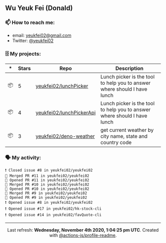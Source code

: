 ## Wu Yeuk Fei (Donald)

### 📫 How to reach me:

- email: [yeukfei02@gmail.com](yeukfei02@gmail.com)
- Twitter: [@yeukfei02](https://twitter.com/yeukfei02)

### 🗄 My projects:

|*|Stars|Repo|Description|
|---|---|---|---|
| 📦 | 5 | [yeukfei02/lunchPicker](https://github.com/yeukfei02/lunchPicker) | Lunch picker is the tool to help you to answer where should I have lunch |
| 📦 | 4 | [yeukfei02/lunchPickerApi](https://github.com/yeukfei02/lunchPickerApi) | Lunch picker is the tool to help you to answer where should I have lunch |
| 📦 | 3 | [yeukfei02/deno-weather](https://github.com/yeukfei02/deno-weather) | get current weather by city name, state and country code |

### 🗣 My activity:

```
❗️ Closed issue #8 in yeukfei02/yeukfei02
🎉 Merged PR #11 in yeukfei02/yeukfei02
💪 Opened PR #11 in yeukfei02/yeukfei02
🎉 Merged PR #10 in yeukfei02/yeukfei02
💪 Opened PR #10 in yeukfei02/yeukfei02
🎉 Merged PR #9 in yeukfei02/yeukfei02
💪 Opened PR #9 in yeukfei02/yeukfei02
❗️ Opened issue #8 in yeukfei02/yeukfei02
❗️ Opened issue #17 in yeukfei02/hk-stock-cli
❗️ Opened issue #14 in yeukfei02/favQuote-cli
```

<!-- <img src="https://github-readme-stats.vercel.app/api?username=yeukfei02&show_icons=true&count_private=true&theme=radical" />

<img src="https://github-readme-stats.vercel.app/api/top-langs/?username=yeukfei02&theme=radical" /> -->

---

<p align="center">Last refresh: <b>Wednesday, November 4th 2020, 1:04:25 pm UTC</b>. Created with <a href=https://github.com/marketplace/actions/profile-readme>@actions-js/profile-readme</a>.</p>
